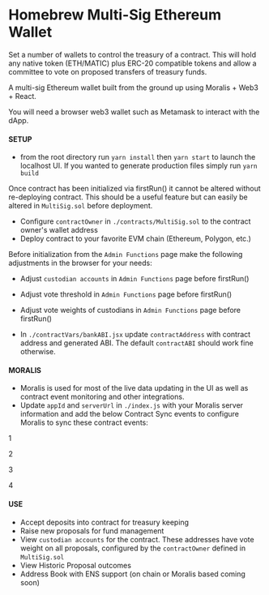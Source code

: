 # Homebrew Multi-Sig Ethereum Wallet
Set a number of wallets to control the treasury of a contract. This will hold any native token (ETH/MATIC) plus ERC-20 compatible tokens and allow a committee to vote on proposed transfers of treasury funds. 

A multi-sig Ethereum wallet built from the ground up using Moralis + Web3 + React.

You will need a browser web3 wallet such as Metamask to interact with the dApp. 



#### SETUP
* from the root directory run `yarn install` then `yarn start` to launch the localhost UI. If you wanted to generate production files simply run `yarn build`

Once contract has been initialized via firstRun() it cannot be altered without re-deploying contract. This should be a useful feature but can easily be altered in `MultiSig.sol` before deployment.

* Configure `contractOwner` in `./contracts/MultiSig.sol` to the contract owner's wallet address
* Deploy contract to your favorite EVM chain (Ethereum, Polygon, etc.)

Before initialization from the `Admin Functions` page make the following adjustments in the browser for your needs: 

* Adjust `custodian accounts` in `Admin Functions` page before firstRun()
* Adjust vote threshold in `Admin Functions` page before firstRun()
* Adjust vote weights of custodians in `Admin Functions` page before firstRun() 


* In `./contractVars/bankABI.jsx` update `contractAddress` with contract address and generated ABI. The default `contractABI` should work fine otherwise.

#### MORALIS
* Moralis is used for most of the live data updating in the UI as well as contract event monitoring and other integrations. 
* Update `appId` and `serverUrl` in `./index.js` with your Moralis server information and add the below Contract Sync events to configure Moralis to sync these contract events:

1

2

3

4


#### USE
* Accept deposits into contract for treasury keeping
* Raise new proposals for fund management
* View `custodian accounts` for the contract. These addresses have vote weight on all proposals, configured by the `contractOwner` defined in `MultiSig.sol`
* View Historic Proposal outcomes
* Address Book with ENS support (on chain or Moralis based coming soon)
